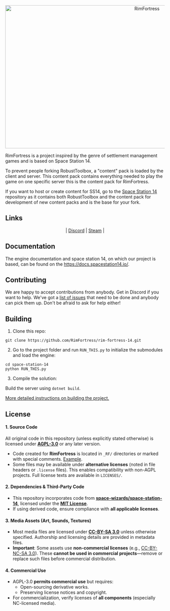 <div class="header" align="center">  
<img alt="RimFortress" width="880" height="451" src="https://github.com/user-attachments/assets/1a98bb7e-b07b-4182-a921-a75ce0d8b866">  
</div>


RimFortress is a project inspired by the genre of settlement management games and is based on Space Station 14.

To prevent people forking RobustToolbox, a "content" pack is loaded by the client and server. This content pack contains everything needed to play the game on one specific server this is the content pack for RimFortress.

If you want to host or create content for SS14, go to the [Space Station 14](https://github.com/space-wizards/space-station-14) repository as it contains both RobustToolbox and the content pack for development of new content packs and is the base for your fork.

## Links

<div class="header" align="center">

| [Discord](https://discord.gg/rmK3AcNdz3) | [Steam](https://store.steampowered.com/app/1255460/Space_Station_14/) |

</div>

## Documentation

The engine documentation and space station 14, on which our project is based, can be found on the https://docs.spacestation14.io/.

## Contributing

We are happy to accept contributions from anybody. Get in Discord if you want to help. We've got a [list of issues](https://github.com/RimFortress/rim-fortress-14/issues) that need to be done and anybody can pick them up. Don't be afraid to ask for help either!

## Building

1. Clone this repo:
```shell
git clone https://github.com/RimFortress/rim-fortress-14.git
```
2. Go to the project folder and run `RUN_THIS.py` to initialize the submodules and load the engine:
```shell
cd space-station-14
python RUN_THIS.py
```
3. Compile the solution:  

Build the server using `dotnet build`.

[More detailed instructions on building the project.](https://docs.spacestation14.com/en/general-development/setup.html)

## License

#### **1. Source Code**
All original code in this repository (unless explicitly stated otherwise) is licensed under **[AGPL-3.0](https://www.gnu.org/licenses/agpl-3.0.html)** or any later version.

- Code created for **RimFortress** is located in `_RF/` directories or marked with special comments. [Example](https://github.com/RimFortress/rim-fortress-14/blob/master/Content.Server/NPC/Systems/NPCUtilitySystem.cs).
- Some files may be available under **alternative licenses** (noted in file headers or `.license` files). This enables compatibility with non-AGPL projects. Full license texts are available in `LICENSES/`.

#### **2. Dependencies & Third-Party Code**
- This repository incorporates code from **[space-wizards/space-station-14](https://github.com/space-wizards/space-station-14)**, licensed under the **[MIT License](https://github.com/RimFortress/rim-fortress-14/blob/master/LICENSES/MIT.txt)**.
- If using derived code, ensure compliance with **all applicable licenses**.

#### **3. Media Assets (Art, Sounds, Textures)**
- Most media files are licensed under **[CC-BY-SA 3.0](https://creativecommons.org/licenses/by-sa/3.0/)** unless otherwise specified. Authorship and licensing details are provided in metadata files.
- **Important**: Some assets use **non-commercial licenses** (e.g., [CC-BY-NC-SA 3.0](https://creativecommons.org/licenses/by-nc-sa/3.0/)). These **cannot be used in commercial projects**—remove or replace such files before commercial distribution.

#### **4. Commercial Use**
- AGPL-3.0 **permits commercial use** but requires:
  - Open-sourcing derivative works.
  - Preserving license notices and copyright.
- For commercialization, verify licenses of **all components** (especially NC-licensed media).
